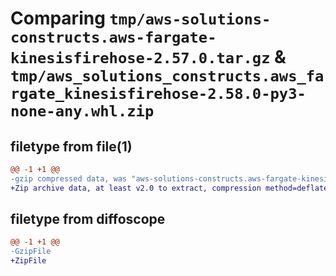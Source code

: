 # Comparing `tmp/aws-solutions-constructs.aws-fargate-kinesisfirehose-2.57.0.tar.gz` & `tmp/aws_solutions_constructs.aws_fargate_kinesisfirehose-2.58.0-py3-none-any.whl.zip`

## filetype from file(1)

```diff
@@ -1 +1 @@
-gzip compressed data, was "aws-solutions-constructs.aws-fargate-kinesisfirehose-2.57.0.tar", last modified: Mon May  6 21:41:56 2024, max compression
+Zip archive data, at least v2.0 to extract, compression method=deflate
```

## filetype from diffoscope

```diff
@@ -1 +1 @@
-GzipFile
+ZipFile
```

